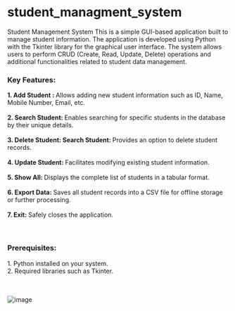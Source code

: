 # student_managment_system
Student Management System
This is a simple GUI-based application built to manage student information. The application is developed using Python with the Tkinter library for the graphical user interface. The system allows users to perform CRUD (Create, Read, Update, Delete) operations and additional functionalities related to student data management.

<H3>Key Features:</H3>
<b>1. Add Student : </b>Allows adding new student information such as ID, Name, Mobile Number, Email, etc. <br><br>
<b>2. Search Student: </b>Enables searching for specific students in the database by their unique details. <br><br>
<b>3. Delete Student: Search Student: </b>Provides an option to delete student records. <br><br>
<b>4. Update Student: </b>Facilitates modifying existing student information. <br><br>
<b>5. Show All: </b>Displays the complete list of students in a tabular format. <br><br>
<b>6. Export Data: </b>Saves all student records into a CSV file for offline storage or further processing. <br><br>
<b>7. Exit: </b>Safely closes the application. <br><br><br>

<h3>Prerequisites:</h3>
1. Python installed on your system.<br>
2. Required libraries such as Tkinter.
<br><br><br>

![image](https://user-images.githubusercontent.com/89294557/186748402-ee362a55-fc20-4687-b419-5f163eadc307.png)


